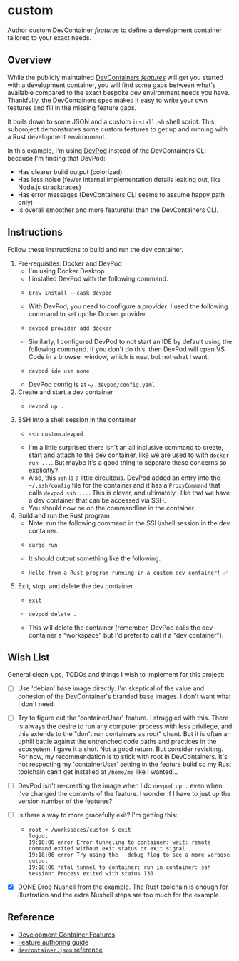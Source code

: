 # custom

Author custom DevContainer *features* to define a development container tailored to your exact needs.


## Overview

While the publicly maintained [DevContainers *features*][dev-containers-features] will get you started with a development container, you will find some gaps between what's available compared to the exact bespoke dev environment needs you have. Thankfully, the DevContainers spec makes it easy to write your own features and fill in the missing feature gaps.

It boils down to some JSON and a custom `install.sh` shell script. This subproject demonstrates some custom features to get up and running with a Rust development environment.

In this example, I'm using [DevPod][devpod] instead of the DevContainers CLI because I'm finding that DevPod:

* Has clearer build output (colorized)
* Has less noise (fewer internal implementation details leaking out, like Node.js stracktraces)
* Has error messages (DevContainers CLI seems to assume happy path only)
* Is overall smoother and more featureful than the DevContainers CLI.  


## Instructions

Follow these instructions to build and run the dev container.

1. Pre-requisites: Docker and DevPod
   * I'm using Docker Desktop
   * I installed DevPod with the following command.
   * ```shell
     brew install --cask devpod
     ```
   * With DevPod, you need to configure a *provider*. I used the following command to set up the Docker provider.
   * ```shell
     devpod provider add docker
     ```
   * Similarly, I configured DevPod to not start an IDE by default using the following command. If you don't do this, then DevPod will open VS Code in a browser window, which is neat but not what I want.
   * ```shell
     devpod ide use none
     ```
   * DevPod config is at `~/.devpod/config.yaml`
2. Create and start a dev container
   * ```shell
     devpod up .
     ```
3. SSH into a shell session in the container
   * ```shell
     ssh custom.devpod
     ```
   * I'm a little surprised there isn't an all inclusive command to create, start and attach to the dev container, like we are used to with `docker run ...`. But maybe it's a good thing to separate these concerns so explicitly?
   * Also, this `ssh` is a little circuitous. DevPod added an entry into the `~/.ssh/config` file for the container and it has a `ProxyCommand` that calls `devpod ssh ...`. This is clever, and ultimately I like that we have a dev container that can be accessed via SSH.
   * You should now be on the commandline in the container.
4. Build and run the Rust program
   * Note: run the following command in the SSH/shell session in the dev container.
   * ```shell
     cargo run
     ```
   * It should output something like the following.
   * ```
     Hello from a Rust program running in a custom dev container! ✅
     ```
5. Exit, stop, and delete the dev container
   * ```shell
     exit
     ``` 
   * ```shell
     devpod delete .
     ```
   * This will delete the container (remember, DevPod calls the dev container a "workspace" but I'd prefer to call it a "dev container").


## Wish List

General clean-ups, TODOs and things I wish to implement for this project:

- [ ] Use 'debian' base image directly. I'm skeptical of the value and cohesion of the DevContainer's branded base images. I don't want what I don't need.
- [ ] Try to figure out the 'containerUser' feature. I struggled with this. There is always the desire to run any computer process with less privilege, and this extends to the "don't run containers as root" chant. But it is often an uphill battle against the entrenched code paths and practices in the ecosystem. I gave it a shot. Not a good return. But consider revisiting. For now, my recommendation is to stick with root in DevContainers. It's not respecting my 'containerUser' setting in the feature build so my Rust toolchain can't get installed at `/home/me` like I wanted...
- [ ] DevPod isn't re-creating the image when I do `devpod up .` even when I've changed the contents of the feature. I wonder if I have to just up the version number of the features?
- [ ] Is there a way to more gracefully exit? I'm getting this:
  - ```text
    root ➜ /workspaces/custom $ exit
    logout
    19:18:06 error Error tunneling to container: wait: remote command exited without exit status or exit signal
    19:18:06 error Try using the --debug flag to see a more verbose output
    19:18:06 fatal tunnel to container: run in container: ssh session: Process exited with status 130
    ```
- [x] DONE Drop Nushell from the example. The Rust toolchain is enough for illustration and the extra Nushell steps are too much for the example.


## Reference

* [Development Container Features](https://containers.dev/features)
* [Feature authoring guide](https://containers.dev/implementors/features/)
* [`devcontainer.json` reference](https://containers.dev/implementors/json_reference/)

[dev-containers-features]: https://containers.dev/features
[devpod]: https://github.com/loft-sh/devpod
